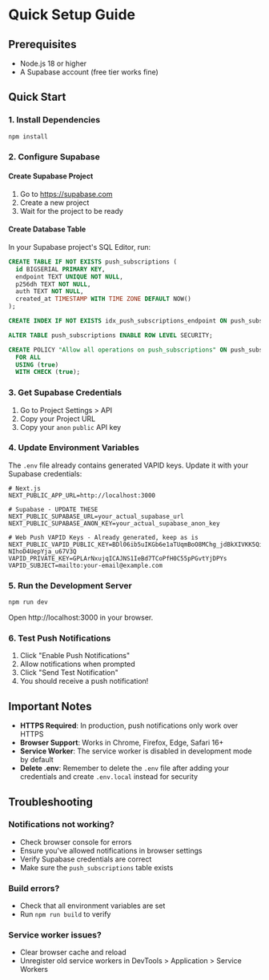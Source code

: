 # Quick Setup Guide

## Prerequisites
- Node.js 18 or higher
- A Supabase account (free tier works fine)

## Quick Start

### 1. Install Dependencies
```bash
npm install
```

### 2. Configure Supabase

#### Create Supabase Project
1. Go to https://supabase.com
2. Create a new project
3. Wait for the project to be ready

#### Create Database Table
In your Supabase project's SQL Editor, run:
```sql
CREATE TABLE IF NOT EXISTS push_subscriptions (
  id BIGSERIAL PRIMARY KEY,
  endpoint TEXT UNIQUE NOT NULL,
  p256dh TEXT NOT NULL,
  auth TEXT NOT NULL,
  created_at TIMESTAMP WITH TIME ZONE DEFAULT NOW()
);

CREATE INDEX IF NOT EXISTS idx_push_subscriptions_endpoint ON push_subscriptions(endpoint);

ALTER TABLE push_subscriptions ENABLE ROW LEVEL SECURITY;

CREATE POLICY "Allow all operations on push_subscriptions" ON push_subscriptions
  FOR ALL
  USING (true)
  WITH CHECK (true);
```

### 3. Get Supabase Credentials
1. Go to Project Settings > API
2. Copy your Project URL
3. Copy your `anon` `public` API key

### 4. Update Environment Variables

The `.env` file already contains generated VAPID keys. Update it with your Supabase credentials:

```env
# Next.js
NEXT_PUBLIC_APP_URL=http://localhost:3000

# Supabase - UPDATE THESE
NEXT_PUBLIC_SUPABASE_URL=your_actual_supabase_url
NEXT_PUBLIC_SUPABASE_ANON_KEY=your_actual_supabase_anon_key

# Web Push VAPID Keys - Already generated, keep as is
NEXT_PUBLIC_VAPID_PUBLIC_KEY=BDl06ib5uIKGb6e1aTUqmBoO8MChg_jdBkXIVKK5Qio4xGrEH3Rz9gbtIiLHsu6c5Wr-NIhoD4UepYja_u67V3Q
VAPID_PRIVATE_KEY=GPLArNxujqICAJNS1IeBd7TCoPfH0C55pPGvtYjDPYs
VAPID_SUBJECT=mailto:your-email@example.com
```

### 5. Run the Development Server
```bash
npm run dev
```

Open http://localhost:3000 in your browser.

### 6. Test Push Notifications
1. Click "Enable Push Notifications"
2. Allow notifications when prompted
3. Click "Send Test Notification"
4. You should receive a push notification!

## Important Notes

- **HTTPS Required**: In production, push notifications only work over HTTPS
- **Browser Support**: Works in Chrome, Firefox, Edge, Safari 16+
- **Service Worker**: The service worker is disabled in development mode by default
- **Delete .env**: Remember to delete the `.env` file after adding your credentials and create `.env.local` instead for security

## Troubleshooting

### Notifications not working?
- Check browser console for errors
- Ensure you've allowed notifications in browser settings
- Verify Supabase credentials are correct
- Make sure the `push_subscriptions` table exists

### Build errors?
- Check that all environment variables are set
- Run `npm run build` to verify

### Service worker issues?
- Clear browser cache and reload
- Unregister old service workers in DevTools > Application > Service Workers
